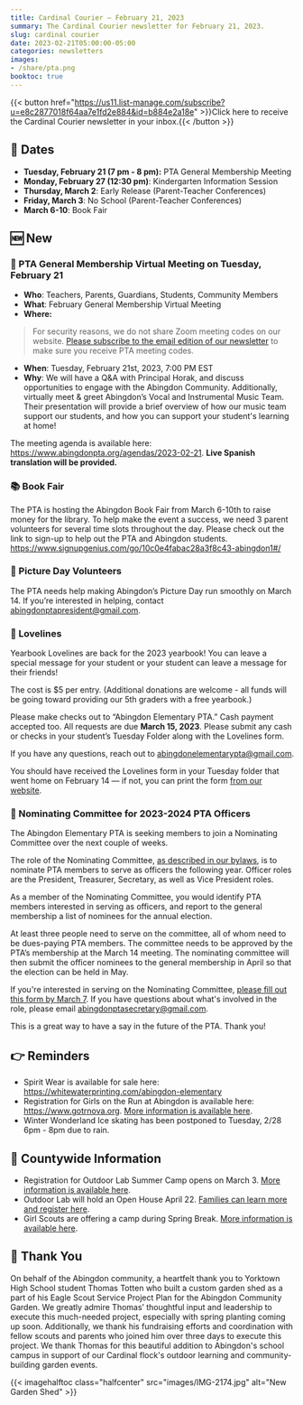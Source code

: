 ```yaml
---
title: Cardinal Courier — February 21, 2023
summary: The Cardinal Courier newsletter for February 21, 2023.
slug: cardinal courier
date: 2023-02-21T05:00:00-05:00
categories: newsletters
images: 
- /share/pta.png
booktoc: true
---
```


{{< button href="https://us11.list-manage.com/subscribe?u=e8c2877018f64aa7e1fd2e884&id=b884e2a18e" >}}Click here to receive the Cardinal Courier newsletter in your inbox.{{< /button >}}

## 📅 Dates

- **Tuesday, February 21 (7 pm - 8 pm):** PTA General Membership Meeting
- **Monday, February 27 (12:30 pm)**: Kindergarten Information Session
- **Thursday, March 2**: Early Release (Parent-Teacher Conferences)
- **Friday, March 3**: No School (Parent-Teacher Conferences)
- **March 6-10**: Book Fair

## 🆕 New

### 👋 PTA General Membership Virtual Meeting on Tuesday, February 21

- **Who**: Teachers, Parents, Guardians, Students, Community Members
- **What**: February General Membership Virtual Meeting  
- **Where:** 
> For security reasons, we do not share Zoom meeting codes on our website. [Please subscribe to the email edition of our newsletter](https://us11.list-manage.com/subscribe?u=e8c2877018f64aa7e1fd2e884&id=b884e2a18e) to make sure you receive PTA meeting codes. 
- **When**: Tuesday, February 21st, 2023, 7:00 PM EST
- **Why**: We will have a Q&A with Principal Horak, and discuss opportunities to engage with the Abingdon Community. Additionally, virtually meet & greet Abingdon’s Vocal and Instrumental Music Team. Their presentation will provide a brief overview of how our music team support our students, and how you can support your student's learning at home!

The meeting agenda is available here: https://www.abingdonpta.org/agendas/2023-02-21. **Live Spanish translation will be provided.**

### 📚 Book Fair

The PTA is hosting the Abingdon Book Fair from March 6-10th to raise money for the library. To help make the event a success, we need 3 parent volunteers for several time slots throughout the day. Please check out the link to sign-up to help out the PTA and Abingdon students. https://www.signupgenius.com/go/10c0e4fabac28a3f8c43-abingdon1#/

### 📸 Picture Day Volunteers

The PTA needs help making Abingdon’s Picture Day run smoothly on March 14. If you’re interested in helping, contact abingdonptapresident@gmail.com.

### 💌 Lovelines

Yearbook Lovelines are back for the 2023 yearbook! You can leave a special message for your student or your student can leave a message for their friends!

The cost is $5 per entry. (Additional donations are welcome - all funds will be going toward providing our 5th graders with a free yearbook.)

Please make checks out to “Abingdon Elementary PTA.” Cash payment accepted too. All requests are due **March 15, 2023**. Please submit any cash or checks in your student’s Tuesday Folder along with the Lovelines form.

If you have any questions, reach out to abingdonelementarypta@gmail.com.

You should have received the Lovelines form in your Tuesday folder that went home on February 14 — if not, you can print the form [from our website](/2023/02/14/lovelines/).

### 🙋 Nominating Committee for 2023-2024 PTA Officers

The Abingdon Elementary PTA is seeking members to join a Nominating Committee over the next couple of weeks.

The role of the Nominating Committee, [as described in our bylaws](/bylaws/#article-5-officers-and-their-election), is to nominate PTA members to serve as officers the following year. Officer roles are the President, Treasurer, Secretary, as well as Vice President roles.

As a member of the Nominating Committee, you would identify PTA members interested in serving as officers, and report to the general membership a list of nominees for the annual election.

At least three people need to serve on the committee, all of whom need to be dues-paying PTA members. The committee needs to be approved by the PTA’s membership at the March 14 meeting. The nominating committee will then submit the officer nominees to the general membership in April so that the election can be held in May.

If you're interested in serving on the Nominating Committee, [please fill out this form by March 7](https://docs.google.com/forms/d/e/1FAIpQLSf9PdHN9R_Wcu1n7hXxdEDl2KCrcZEY4uc6BzfDw_V_j3HMzQ/viewform?usp=sf_link). If you have questions about what's involved in the role, please email abingdonptasecretary@gmail.com.

This is a great way to have a say in the future of the PTA. Thank you!

## 👉 Reminders

- Spirit Wear is available for sale here: https://whitewaterprinting.com/abingdon-elementary
- Registration for Girls on the Run at Abingdon is available here: https://www.gotrnova.org. [More information is available here](/2023/02/06/girls-on-the-run/).
- Winter Wonderland Ice skating has been postponed to Tuesday, 2/28 6pm - 8pm due to rain.

## 🏢 Countywide Information

- Registration for Outdoor Lab Summer Camp opens on March 3. [More information is available here](https://outdoorlab.org/2023/02/summer-camp-2023-registration-opens-mar-3/).
- Outdoor Lab will hold an Open House April 22. [Families can learn more and register here](https://outdoorlab.org/2023/02/open-house-sat-april-22-earth-day/).
- Girl Scouts are offering a camp during Spring Break. [More information is available here](/2023/02/14/girl-scout-camp/).

## 🙏 Thank You

On behalf of the Abingdon community, a heartfelt thank you to Yorktown High School student Thomas Totten who built a custom garden shed as a part of his Eagle Scout Service Project Plan for the Abingdon Community Garden. We greatly admire Thomas’ thoughtful input and leadership to execute this much-needed project, especially with spring planting coming up soon. Additionally, we thank his fundraising efforts and coordination with fellow scouts and parents who joined him over three days to execute this project. We thank Thomas for this beautiful addition to Abingdon's school campus in support of our Cardinal flock's outdoor learning and community-building garden events.

{{< imagehalftoc class="halfcenter" src="images/IMG-2174.jpg" alt="New Garden Shed" >}}